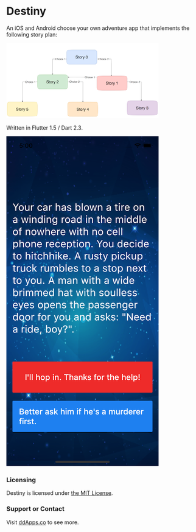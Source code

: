 # Destiny
An iOS and Android choose your own adventure app that implements the following story plan:

![](art/story-plan/story-plan.png?raw=true) 

Written in Flutter 1.5 / Dart 2.3.

![](art/screenshot/destiny-04.png?raw=true) 

### Licensing
Destiny is licensed under [the MIT License](LICENSE).

### Support or Contact
Visit [ddApps.co](http://ddapps.co) to see more.
